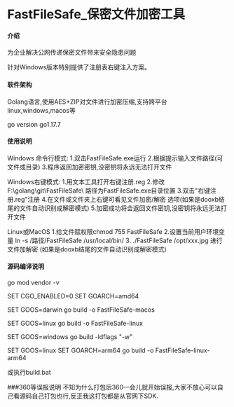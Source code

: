 # FastFileSafe_保密文件加密工具

#### 介绍
为企业解决公网传递保密文件带来安全隐患问题

针对Windows版本特别提供了注册表右键注入方案。

#### 软件架构
Golang语言,使用AES+ZIP对文件进行加密压缩,支持跨平台linux,windows,macos等

go version go1.17.7

#### 使用说明
Windows 命令行模式:
1.双击FastFileSafe.exe运行
2.根据提示输入文件路径(可文件或目录)
3.程序返回加密密钥,没密钥将永远无法打开文件


Windows右键模式:
1.用文本工具打开右键注册.reg 
2.修改F:\\golang\\git\\FastFileSafe\\   路径为FastFileSafe.exe目录位置
3.双击"右键注册.reg"注册
4.在文件或文件夹上右键可看见文件加密/解密 选项(如果是dooxb结尾的文件自动识别成解密模式)
5.加密成功将会返回文件密钥,没密钥将永远无法打开文件


Linux或MacOS
1.给文件赋权限chmod 755 FastFileSafe
2.设置当前用户环境变量  ln -s /路径/FastFileSafe /usr/local/bin/
3.  ./FastFileSafe /opt/xxx.jpg  进行文件加解密 (如果是dooxb结尾的文件自动识别成解密模式)

#### 源码编译说明
go mod vendor -v

SET CGO_ENABLED=0
SET GOARCH=amd64

SET GOOS=darwin
go build -o FastFileSafe-macos

SET GOOS=linux
go build -o FastFileSafe-linux


SET GOOS=windows
go build -ldflags "-w"

SET GOOS=linux
SET GOARCH=arm64
go build -o FastFileSafe-linux-arm64


或执行build.bat


###360等误报说明
不知为什么打包后360一会儿就开始误报,大家不放心可以自己看源码自己打包也行,反正我这打包都是从官网下SDK.